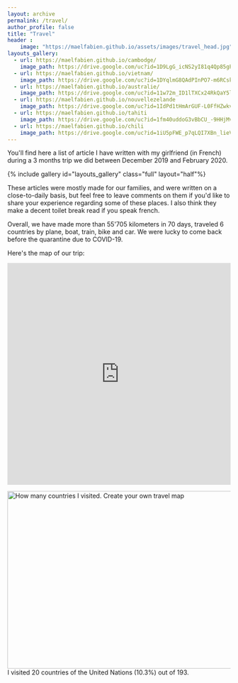 ```yaml
---
layout: archive
permalink: /travel/
author_profile: false
title: "Travel"
header :
    image: "https://maelfabien.github.io/assets/images/travel_head.jpg"
layouts_gallery:
  - url: https://maelfabien.github.io/cambodge/
    image_path: https://drive.google.com/uc?id=1D9LgG_icNS2yI81q4Qp85gPKhfWacBc0
  - url: https://maelfabien.github.io/vietnam/
    image_path: https://drive.google.com/uc?id=1DYqlmG8QAdPInPO7-m6RCskPdd1D6fT8
  - url: https://maelfabien.github.io/australie/
    image_path: https://drive.google.com/uc?id=11w72m_ID1lTXCx24RkQaY5lVws3YOhl0
  - url: https://maelfabien.github.io/nouvellezelande
    image_path: https://drive.google.com/uc?id=1IdPd1tHmArGUF-L0FfHZwkv4buvF2sWN
  - url: https://maelfabien.github.io/tahiti
    image_path: https://drive.google.com/uc?id=1fm40uddoG3vBbCU_-9HHjMvL1ZLh8gUn
  - url: https://maelfabien.github.io/chili
    image_path: https://drive.google.com/uc?id=1iU5pFWE_p7qLQI7XBn_lieVClXPfJTr6
---
```


You'll find here a list of article I have written with my girlfriend (in French) during a 3 months trip we did between December 2019 and February 2020.

{% include gallery id="layouts_gallery" class="full" layout="half"%}

These articles were mostly made for our families, and were written on a close-to-daily basis, but feel free to leave comments on them if you'd like to share your experience regarding some of these places. I also think they make a decent toilet break read if you speak french.

Overall, we have made more than 55'705 kilometers in 70 days, traveled 6 countries by plane, boat, train, bike and car. We were lucky to come back before the quarantine due to COVID-19.

Here's the map of our trip:

<iframe src="https://www.google.com/maps/d/embed?mid=1jiekrGvX0g2xRRYb3TwwyROuIvUaX018" width="100%" height="500" frameBorder="0"></iframe>

<br>

<img src="https://chart.apis.google.com/chart?cht=map:fixed=-70,-180,80,180&chs=600x400&chf=bg,s,336699&chco=d0d0d0,cc0000,undefined&chd=s:999999999999999999999999999999999999999999999999999999999&chld=SN|CL|US|AS|UM|GU|MP|PR|VI|KH|VN|AU|NZ|AT|BE|FR|PF|NC|BL|MF|PM|WF|TF|GF|GP|YT|MQ|RE|DE|IS|LU|NL|AW|CW|SX|BQ|PT|IT|SK|ES|CH|GB|AI|BM|IO|KY|FK|GI|MS|SH|TC|GG|IM|JE|PN|GS|VG" width="600" height="400"  alt="How many countries I visited. Create your own travel map"><br/>I visited 20 countries of the United Nations (10.3%) out of 193.<br/>
